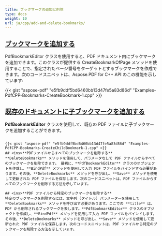 ```yaml
---
title: ブックマークの追加と削除
type: docs
weight: 10
url: ja/cpp/add-and-delete-bookmarks/
---
```


## <ins>**ブックマークを追加する**
PdfBookmarkEditor クラスを使用すると、PDF ドキュメント内にブックマークを追加できます。このクラスが提供する CreateBookmarkOfPage メソッドを使用することで、指定されたページ番号をターゲットとするブックマークを作成できます。次のコードスニペットは、Aspose.PDF for C++ API のこの機能を示しています:



{{< gist "aspose-pdf" "e5fb9ddf5bd6460bb13d47fe5a83d86d" "Examples-PdfCPP-Bookmarks-CreateBookmark-1.cpp" >}}
## <ins>**既存のドキュメントに子ブックマークを追加する**
**PdfBookmarkEditor** クラスを使用して、既存の PDF ファイルに子ブックマークを追加することができます。
``` ドキュメントに子ブックマークを追加するには、**Bookmarks** と *Bookmark* オブジェクトを作成する必要があります。個々の **Bookmark** オブジェクトを **Bookmarks** オブジェクトに追加できます。また、**Bookmarks** オブジェクトを **ChildItem** プロパティに設定した **Bookmark** オブジェクトを作成する必要があります。その後、この **ChildItem** を持つ **Bookmark** オブジェクトを **CreateBookmarks** メソッドに渡す必要があります。最後に、更新された PDF を **PdfBookmarkEditor** クラスの **Save** メソッドを使用して保存する必要があります。次のコードスニペットは、既存の PDF ファイルに子ブックマークを追加する方法を示しています。

{{< gist "aspose-pdf" "e5fb9ddf5bd6460bb13d47fe5a83d86d" "Examples-PdfCPP-Bookmarks-CreateChildBookmark-1.cpp" >}}
## <ins>**PDFファイルからすべてのブックマークを削除する**
**DeleteBookmarks** メソッドを使用して、パラメータなしで PDF ファイルからすべてのブックマークを削除できます。 最初に、**PdfBookmarkEditor** クラスのオブジェクトを作成し、**BindPdf** メソッドを使用して入力 PDF ファイルをバインドする必要があります。その後、**DeleteBookmarks** メソッドを呼び出し、**Save** メソッドを使用して更新された PDF ファイルを保存します。次のコードスニペットは、PDF ファイルからすべてのブックマークを削除する方法を示しています。

## <ins>**PDF ファイルから特定のブックマークを削除する**
特定のブックマークを削除するには、文字列 (タイトル) パラメーターを使用して **DeleteBookmarks** メソッドを呼び出す必要があります。ここでの **title** は、PDF から削除されるブックマークを表します。**PdfBookmarkEditor** クラスのオブジェクトを作成し、**BindPdf** メソッドを使用して入力 PDF ファイルをバインドします。その後、**DeleteBookmarks** メソッドを呼び出し、**Save** メソッドを使用して更新された PDF ファイルを保存します。次のコードスニペットは、PDF ファイルから特定のブックマークを削除する方法を示しています。